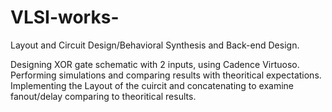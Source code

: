 # VLSI-works-
Layout and Circuit Design/Behavioral Synthesis and Back-end Design.


Designing XOR gate schematic with 2 inputs, using Cadence Virtuoso. 
Performing simulations and comparing results with theoritical expectations.
Implementing the Layout of the cuircit and concatenating to examine fanout/delay comparing to theoritical results.
